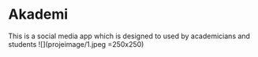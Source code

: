# Akademi
This is a social media app which is designed to used by academicians and students 
![](projeimage/1.jpeg =250x250)
